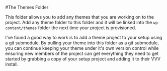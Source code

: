 #The Themes Folder

This folder allows you to add any themes that you are working on to the project. Add any theme folder to this folder and it will be linked into the `wp-content/themes` folder the next time your project is provisioned.

I've found a good way to work is to add a theme project to your setup using a git submodule. By pulling your theme into this folder as a git submodule, you can continue keeping your theme under it's own version control while ensuring new members of the project can get everything they need to get started by grabbing a copy of your setup project and adding it to their VVV install.
